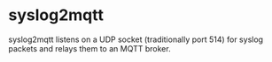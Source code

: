 # syslog2mqtt

syslog2mqtt listens on a UDP socket (traditionally port 514) for syslog packets and relays them to an MQTT broker.
